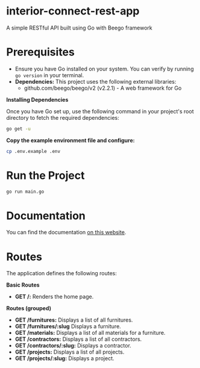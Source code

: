 # interior-connect-rest-app

A simple RESTful API built using Go with Beego framework

# Prerequisites

- Ensure you have Go installed on your system. You can verify by running `go version` in your terminal.
- **Dependencies:** This project uses the following external libraries:
  - github.com/beego/beego/v2 (v2.2.1) - A web framework for Go

**Installing Dependencies**

Once you have Go set up, use the following command in your project's root directory to fetch the required dependencies:

```bash
go get -u
```

**Copy the example environment file and configure:**

```bash
cp .env.example .env
```

# Run the Project

```bash
go run main.go
```
# Documentation 

You can find the documentation [on this website](https://documenter.getpostman.com/view/34685195/2sA3JKehv9).
# Routes

The application defines the following routes:

**Basic Routes**

- **GET /:** Renders the home page.

**Routes (grouped)**

- **GET /furnitures:** Displays a list of all furnitures.
- **GET /furnitures/:slug** Displays a furniture.
- **GET /materials:** Displays a list of all materials for a furniture.
- **GET /contractors:** Displays a list of all contractors.
- **GET /contractors/:slug:** Displays a contractor.
- **GET /projects:** Displays a list of all projects.
- **GET /projects/:slug:** Displays a project.

